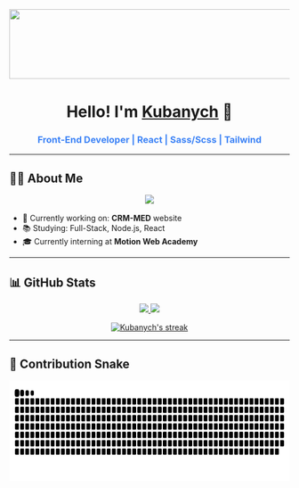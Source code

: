 <div align="center">
  <img width="800px" height="125px" src="https://elcho.netlify.app/Liliya-icons/elcho.gif"/>
</div>

<h1 align="center">
  Hello! I'm <a href="" target="_blank">Kubanych</a> 👋  
</h1>

<h3 align="center" style="color:#3b82f6;">Front-End Developer | React | Sass/Scss | Tailwind</h3>

---

## 🙋‍♂️ About Me

<p align="center">
  <img height="50" src="https://readme-typing-svg.herokuapp.com?color=3b82f6&size=24&lines=Front-End+Developer;React+%7C+Tailwind+%7C+Firebase;UI+UX+Fanatic;Coding+is+my+zone" />
</p>

- 🔨 Currently working on: **CRM-MED** website  
- 📚 Studying: Full-Stack, Node.js, React  
- 🎓 Currently interning at **Motion Web Academy**
---

## 📊 GitHub Stats

<div align="center">
  <a href="">
    <img src="https://github-readme-stats.vercel.app/api?username=Kubanych&show_icons=true&theme=tokyonight&hide_border=true&bg_color=0d1117"/>
  </a>
  <a href="">
    <img src="https://github-readme-stats.vercel.app/api/top-langs/?username=Kubanych&langs_count=8&layout=compact&theme=tokyonight&hide_border=true&bg_color=0d1117"/>
  </a>
</div>

<p align="center" style="margin-top: 15px;">
  <a href="">
    <img title="GitHub Streak" alt="Kubanych's streak" src="https://github-readme-streak-stats.herokuapp.com/?user=Kubanych&theme=tokyonight&hide_border=true&stroke=61dafb&background=0d1117"/>
  </a>
</p>


---

## 🐍 Contribution Snake

<p align="center">
  <img
    alt="Github Contribution Snake"
    src="https://raw.githubusercontent.com/platane/snk/output/github-contribution-grid-snake-dark.svg"
    width="800"
    height="180"
  />
</p>
